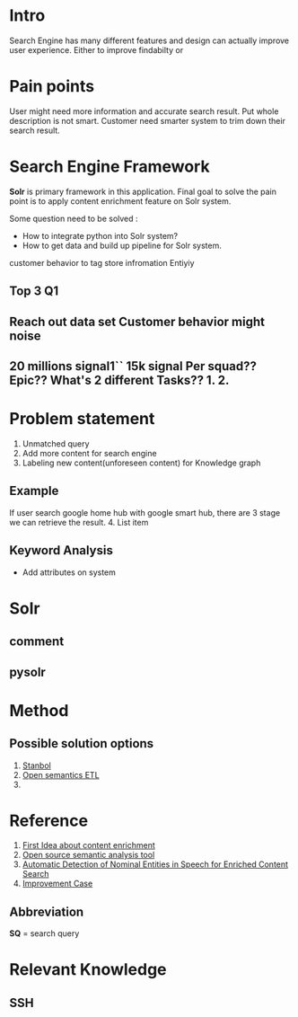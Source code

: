
# Intro
Search Engine has many different features and design can actually improve user experience. Either to improve findabilty or 


# Pain points
User might need more information and accurate search result. Put whole description is not smart. Customer need smarter system to trim down their search result.
# Search Engine Framework
**Solr** is primary framework in this application. Final goal to solve the pain point is to apply content enrichment feature on Solr system. 

Some question need to be solved :
- How to integrate python into Solr system?
- How to get data and build up pipeline for Solr system.


customer behavior 
to tag 
store infromation
Entiyiy

Top 3
Q1
-------------------
Reach out data set 
Customer behavior might noise
-----------------------------
20 millions signal1``
15k signal
Per squad??
Epic??
What's 2 different Tasks??
1.
2.
----------------------
# Problem statement
 1.  Unmatched query
 2.  Add more content for search engine
 3. Labeling new content(unforeseen content) for Knowledge graph
## Example
If user search google home hub with google smart hub, there are 3 stage we can retrieve the result. 
 4. List item

## Keyword Analysis
- Add attributes on system

# Solr 
## comment
## pysolr

# Method
## Possible solution options

 1. [Stanbol](http://stanbol.apache.org/development/index.html#source_code)
 2. [Open semantics ETL](https://github.com/opensemanticsearch/open-semantic-etl)
 3. 

# Reference


 1. [First Idea about content enrichment](http://breakthroughanalysis.com/2012/01/25/smart-content-re-viewed-text-analytics-and-semantic-content-enrichment/)
 2. [Open source semantic analysis tool](https://opensemanticsearch.org/etl)
 3. [Automatic Detection of Nominal Entities in Speech for Enriched Content Search](file:///home/chester/Downloads/5862-29771-1-PB.pdf)
 4. [Improvement Case](https://www.iknow.us/projects/content-enrichment-and-search-enhancement)

## Abbreviation
**SQ** = search query

# Relevant Knowledge
## SSH

<!--stackedit_data:
eyJoaXN0b3J5IjpbLTEzMzg1NjIzNDUsLTE3NDYwOTI3MTYsLT
EwOTcyNzc1ODksMTM3OTc4NjI5LDEyMDI3MzI1NTQsNjE3NjU3
MzQxLDE1NzQ5MDQ1ODAsMTE2MTQwMjAwMiwtMTk5MjkwNTM1OS
wtMTkyOTc1NDI1NywxNTQ0MjIyNTczLC05MDg1OTMzNjMsOTgz
MTc2OTg3LDU4NjM0OTI2MCwtNzk4NTI1NjEzLDE1MDk2NzUwMz
csLTE0NzY4MDM3NTgsLTE1MjQwMTYwMDBdfQ==
-->